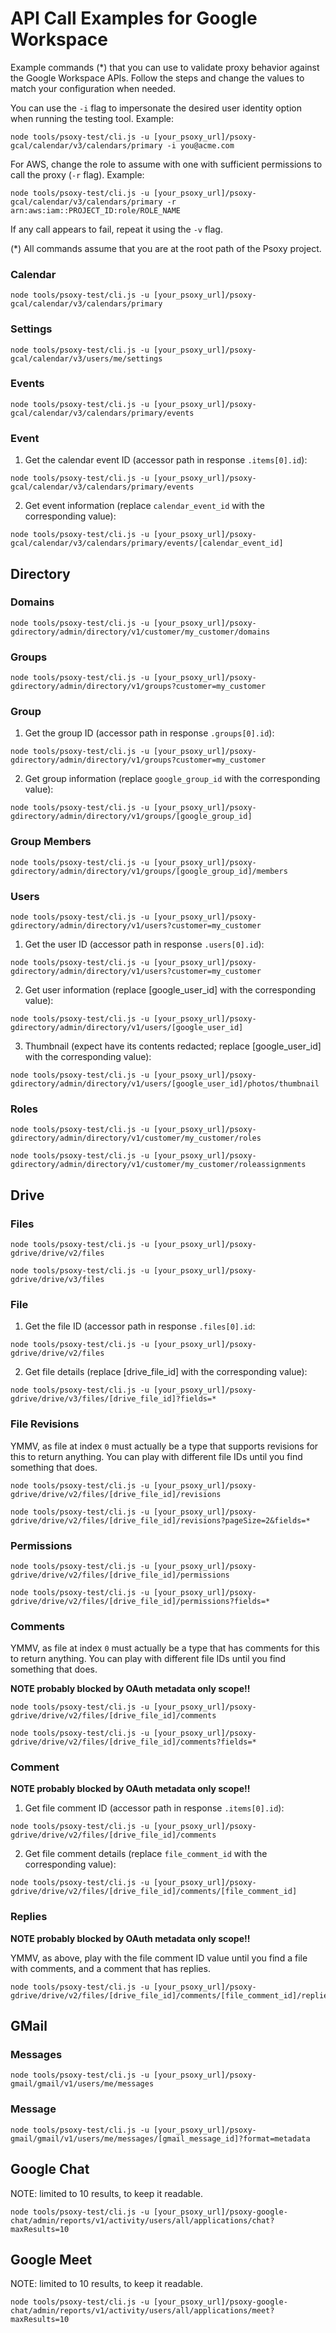 # API Call Examples for Google Workspace

Example commands (*) that you can use to validate proxy behavior against the Google Workspace APIs.
Follow the steps and change the values to match your configuration when needed.

You can use the `-i` flag to impersonate the desired user identity option when running the testing tool. Example:

```shell
node tools/psoxy-test/cli.js -u [your_psoxy_url]/psoxy-gcal/calendar/v3/calendars/primary -i you@acme.com
```

For AWS, change the role to assume with one with sufficient permissions to call the proxy (`-r` flag). Example:

```shell
node tools/psoxy-test/cli.js -u [your_psoxy_url]/psoxy-gcal/calendar/v3/calendars/primary -r arn:aws:iam::PROJECT_ID:role/ROLE_NAME
```

If any call appears to fail, repeat it using the `-v` flag.

(*) All commands assume that you are at the root path of the Psoxy project.

### Calendar
```shell
node tools/psoxy-test/cli.js -u [your_psoxy_url]/psoxy-gcal/calendar/v3/calendars/primary
```

### Settings
```shell
node tools/psoxy-test/cli.js -u [your_psoxy_url]/psoxy-gcal/calendar/v3/users/me/settings
```

### Events
```shell
node tools/psoxy-test/cli.js -u [your_psoxy_url]/psoxy-gcal/calendar/v3/calendars/primary/events
```

### Event
1. Get the calendar event ID (accessor path in response `.items[0].id`):
```shell
node tools/psoxy-test/cli.js -u [your_psoxy_url]/psoxy-gcal/calendar/v3/calendars/primary/events
```

2. Get event information (replace `calendar_event_id` with the corresponding value):
```
node tools/psoxy-test/cli.js -u [your_psoxy_url]/psoxy-gcal/calendar/v3/calendars/primary/events/[calendar_event_id]
```

## Directory

### Domains
```shell
node tools/psoxy-test/cli.js -u [your_psoxy_url]/psoxy-gdirectory/admin/directory/v1/customer/my_customer/domains
```

### Groups
```shell
node tools/psoxy-test/cli.js -u [your_psoxy_url]/psoxy-gdirectory/admin/directory/v1/groups?customer=my_customer
```

### Group

1. Get the group ID (accessor path in response `.groups[0].id`):
```shell
node tools/psoxy-test/cli.js -u [your_psoxy_url]/psoxy-gdirectory/admin/directory/v1/groups?customer=my_customer
```

2. Get group information (replace `google_group_id` with the corresponding value):
```shell
node tools/psoxy-test/cli.js -u [your_psoxy_url]/psoxy-gdirectory/admin/directory/v1/groups/[google_group_id]
```

### Group Members
```shell
node tools/psoxy-test/cli.js -u [your_psoxy_url]/psoxy-gdirectory/admin/directory/v1/groups/[google_group_id]/members
```

### Users
```shell
node tools/psoxy-test/cli.js -u [your_psoxy_url]/psoxy-gdirectory/admin/directory/v1/users?customer=my_customer
```
1. Get the user ID (accessor path in response `.users[0].id`):
```shell
node tools/psoxy-test/cli.js -u [your_psoxy_url]/psoxy-gdirectory/admin/directory/v1/users?customer=my_customer
```

2. Get user information (replace [google_user_id] with the corresponding value):
```shell
node tools/psoxy-test/cli.js -u [your_psoxy_url]/psoxy-gdirectory/admin/directory/v1/users/[google_user_id]
```

3. Thumbnail (expect have its contents redacted; replace [google_user_id] with the corresponding value):
```shell
node tools/psoxy-test/cli.js -u [your_psoxy_url]/psoxy-gdirectory/admin/directory/v1/users/[google_user_id]/photos/thumbnail
```

### Roles
```shell
node tools/psoxy-test/cli.js -u [your_psoxy_url]/psoxy-gdirectory/admin/directory/v1/customer/my_customer/roles
```

```shell
node tools/psoxy-test/cli.js -u [your_psoxy_url]/psoxy-gdirectory/admin/directory/v1/customer/my_customer/roleassignments
```

## Drive

### Files
```shell
node tools/psoxy-test/cli.js -u [your_psoxy_url]/psoxy-gdrive/drive/v2/files
```

```shell
node tools/psoxy-test/cli.js -u [your_psoxy_url]/psoxy-gdrive/drive/v3/files
```

### File
1. Get the file ID (accessor path in response `.files[0].id`:
```shell
node tools/psoxy-test/cli.js -u [your_psoxy_url]/psoxy-gdrive/drive/v2/files
```

2. Get file details (replace [drive_file_id] with the corresponding value): 
```shell
node tools/psoxy-test/cli.js -u [your_psoxy_url]/psoxy-gdrive/drive/v3/files/[drive_file_id]?fields=*
```

### File Revisions
YMMV, as file at index `0` must actually be a type that supports revisions for this to return
anything. You can play with different file IDs until you find something that does.
```shell
node tools/psoxy-test/cli.js -u [your_psoxy_url]/psoxy-gdrive/drive/v2/files/[drive_file_id]/revisions
```

```shell
node tools/psoxy-test/cli.js -u [your_psoxy_url]/psoxy-gdrive/drive/v2/files/[drive_file_id]/revisions?pageSize=2&fields=*
```

### Permissions

```shell
node tools/psoxy-test/cli.js -u [your_psoxy_url]/psoxy-gdrive/drive/v2/files/[drive_file_id]/permissions
```

```shell
node tools/psoxy-test/cli.js -u [your_psoxy_url]/psoxy-gdrive/drive/v2/files/[drive_file_id]/permissions?fields=*
```

### Comments
YMMV, as file at index `0` must actually be a type that has comments for this to return
anything. You can play with different file IDs until you find something that does.

**NOTE probably blocked by OAuth metadata only scope!!**
```shell
node tools/psoxy-test/cli.js -u [your_psoxy_url]/psoxy-gdrive/drive/v2/files/[drive_file_id]/comments
```

```shell
node tools/psoxy-test/cli.js -u [your_psoxy_url]/psoxy-gdrive/drive/v2/files/[drive_file_id]/comments?fields=*
```

### Comment

**NOTE probably blocked by OAuth metadata only scope!!**

1. Get file comment ID (accessor path in response `.items[0].id`):
```shell
node tools/psoxy-test/cli.js -u [your_psoxy_url]/psoxy-gdrive/drive/v2/files/[drive_file_id]/comments
```

2. Get file comment details (replace `file_comment_id` with the corresponding value):
```shell
node tools/psoxy-test/cli.js -u [your_psoxy_url]/psoxy-gdrive/drive/v2/files/[drive_file_id]/comments/[file_comment_id]
```

### Replies
**NOTE probably blocked by OAuth metadata only scope!!**

YMMV, as above, play with the file comment ID value until you find a file with comments, and a comment that
has replies.

```shell
node tools/psoxy-test/cli.js -u [your_psoxy_url]/psoxy-gdrive/drive/v2/files/[drive_file_id]/comments/[file_comment_id]/replies
```

## GMail

### Messages
```shell
node tools/psoxy-test/cli.js -u [your_psoxy_url]/psoxy-gmail/gmail/v1/users/me/messages
```

### Message
```shell
node tools/psoxy-test/cli.js -u [your_psoxy_url]/psoxy-gmail/gmail/v1/users/me/messages/[gmail_message_id]?format=metadata
```

## Google Chat

NOTE: limited to 10 results, to keep it readable.
```shell
node tools/psoxy-test/cli.js -u [your_psoxy_url]/psoxy-google-chat/admin/reports/v1/activity/users/all/applications/chat?maxResults=10
```

## Google Meet

NOTE: limited to 10 results, to keep it readable.
```shell
node tools/psoxy-test/cli.js -u [your_psoxy_url]/psoxy-google-chat/admin/reports/v1/activity/users/all/applications/meet?maxResults=10
```
